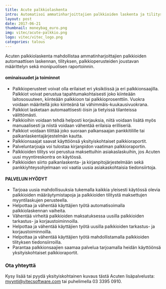 ```yaml
---
title: Acute palkkiolaskenta
intro: Automatisoi ammatinharjoittajien palkkioiden laskenta ja tilitys
layout: post
date: 2017-06-21
thumbnail: moneybag_euro.png
img: vitec/acute-palkkio.png
logo: vitec/vitec_logo.png
categories: talous
---
```


<i class="fa fa-euro fa-5x fa-pull-left" aria-hidden="true"></i>
Acuten palkkiolaskenta mahdollistaa ammatinharjoittajien palkkioiden automaattisen laskennan, tilityksen, palkkioperusteiden joustavan määrittelyn sekä monipuolisen raportoinnin.

#### ominaisuudet ja toiminnot


- Palkkioperusteet voivat olla erilaiset eri yksiköissä ja eri palkkionsaajilla. Palkkiot voivat perustua tapahtumakohtaisesti joko kiinteään laitososuuteen, kiinteään palkkioon tai palkkioprosenttiin. Vuokra voidaan määritellä joko kiinteänä tai vähimmäis-kuukausivuokrana.
- Palkkiot lasketaan automaattisesti öisin ja tietyissä tilanteissa välittömästi.
- Palkkioihin voidaan tehdä helposti korjauksia, niitä voidaan lisätä myös manuaalisesti ja niistä voidaan vähentää erilaisia erilliseriä.
- Palkkiot voidaan tilittää joko suoraan palkansaajan pankkitilille tai palkanlaskentajärjestelmän kautta.
- Palkkionsaajat saavat käyttöönsä yksityiskohtaiset palkkioraportit.
- Palveluntarjoaja voi tulostaa kirjanpidon vaatiman palkkioraportin.
- Palkkioiden tilitys voi perustua maksettuihin asiakaslaskuihin, jos Acuten uusi myyntireskontra on käytössä.
- Palkkioiden siirto palkanlaskenta- ja kirjanpitojärjestelmään sekä pankkiyhteysohjelmaan voi vaatia uusia asiakaskohtaisia tiedonsiirtoja.

#### PALVELUN HYÖDYT

- Tarjoaa uusia mahdollisuuksia tukemalla kaikkia yleisesti käytössä olevia palkkioiden määräytymistapoja ja palkkioiden tilitystä maksettujen myyntilaskujen perusteella.  
- Helpottaa ja vähentää käyttäjien työtä automatisoimalla palkkiolaskennan vaiheita.
- Vähentää virheitä palkkioiden maksatuksessa uusilla palkkioiden tarkastus- ja korjaustoiminnoilla.
- Helpottaa ja vähentää käyttäjien työtä uusilla palkkioiden tarkastus- ja korjaustoiminnoilla.
- Helpottaa ja vähentää käyttäjien työtä mahdollistamalla palkkioiden tilityksen tiedonsiirroilla.
- Parantaa palkkionsaajien saamaa palvelua tarjoamalla heidän käyttöönsä yksityiskohtaiset palkkioraportit.

### Ota yhteyttä

Kysy lisää tai pyydä yksityiskohtainen kuvaus tästä Acuten lisäpalvelusta: 
[myynti@vitecsoftware.com](mailto://myynti@vitecsoftware.com) tai puhelimella 03 3395 0910.